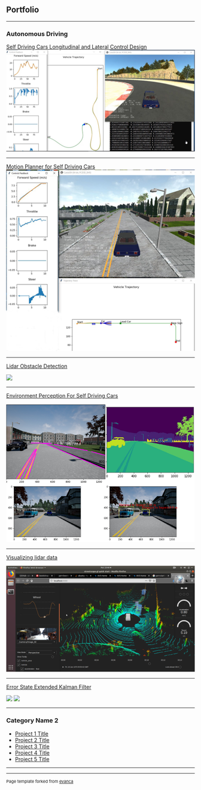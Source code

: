 ## Portfolio

---

### Autonomous Driving 

[Self Driving Cars Longitudinal and Lateral Control Design](https://github.com/enginBozkurt/SelfDrivingCarsControlDesign)
<img src="images/control.jpg?raw=true"/>

---
[Motion Planner for Self Driving Cars](https://github.com/enginBozkurt/MotionPlanner)
<img src="images/motion.jpg?raw=true"/>

---
[Lidar Obstacle Detection](https://github.com/enginBozkurt/LidarObstacleDetection)

<img src="images/lidar.gif?raw=true"/>

---

[Environment Perception For Self Driving Cars](https://github.com/enginBozkurt/Environment-Perception-For-Self-Driving-Cars)

<img src="images/envpercep.jpg?raw=true"/>

---

[Visualizing lidar data](https://github.com/enginBozkurt/Visualizing-lidar-data)

<img src="images/58125546-7924eb00-7c19-11e9-93e1-c69c5465edb9.png?raw=true"/>

---

[Error State Extended Kalman Filter](https://github.com/enginBozkurt/Error-State-Extended-Kalman-Filter)

<img src="images/ekf3?raw=true"/>
<img src="images/EKF?raw=true"/>

---



### Category Name 2

- [Project 1 Title](http://example.com/)
- [Project 2 Title](http://example.com/)
- [Project 3 Title](http://example.com/)
- [Project 4 Title](http://example.com/)
- [Project 5 Title](http://example.com/)

---




---
<p style="font-size:11px">Page template forked from <a href="https://github.com/evanca/quick-portfolio">evanca</a></p>
<!-- Remove above link if you don't want to attibute -->
